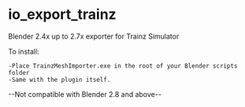 # io_export_trainz
Blender 2.4x up to 2.7x exporter for Trainz Simulator

To install:

	-Place TrainzMeshImporter.exe in the root of your Blender scripts folder
	-Same with the plugin itself.
	
--Not compatible with Blender 2.8 and above--